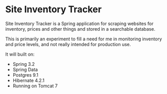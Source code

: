 Site Inventory Tracker
==============
Site Inventory Tracker is a Spring application for scraping websites for inventory, prices and other things and stored in a searchable database.

This is primarily an experiment to fill a need for me in monitoring inventory and price levels, and not really intended for production use.

It will built on:

* Spring 3.2
* Spring Data
* Postgres 9.1
* Hibernate 4.2.1
* Running on Tomcat 7
